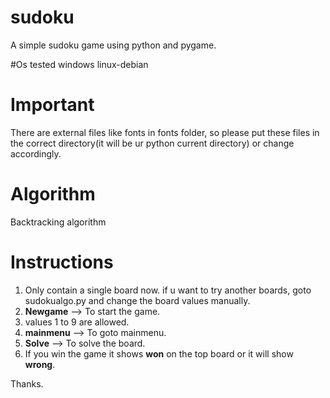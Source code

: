 # sudoku
A simple sudoku game using python and pygame.

#Os tested
windows
linux-debian

# Important
There are external files like fonts in fonts folder, so please put these files in the correct directory(it will be ur python current directory) or change accordingly.

# Algorithm
Backtracking algorithm

# Instructions
1. Only contain a single board now. if u want to try another boards, goto sudokualgo.py and change the board values manually.
2. **Newgame** --> To start the game.
3. values 1 to 9 are allowed.
4. **mainmenu** --> To goto mainmenu.
5. **Solve** --> To solve the board.
6. If you win the game it shows **won** on the top board or it will show **wrong**.


Thanks.
